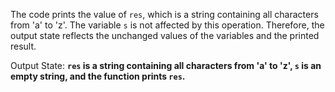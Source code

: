 The code prints the value of `res`, which is a string containing all characters from 'a' to 'z'. The variable `s` is not affected by this operation. Therefore, the output state reflects the unchanged values of the variables and the printed result.

Output State: **`res` is a string containing all characters from 'a' to 'z', `s` is an empty string, and the function prints `res`.**